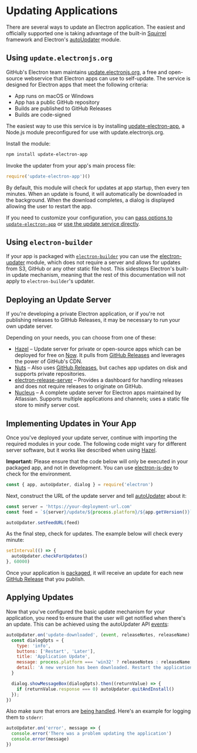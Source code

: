 # Updating Applications

There are several ways to update an Electron application. The easiest and
officially supported one is taking advantage of the built-in
[Squirrel](https://github.com/Squirrel) framework and
Electron's [autoUpdater](../api/auto-updater.md) module.

## Using `update.electronjs.org`

GitHub's Electron team maintains [update.electronjs.org], a free and open-source
webservice that Electron apps can use to self-update. The service is designed
for Electron apps that meet the following criteria:

- App runs on macOS or Windows
- App has a public GitHub repository
- Builds are published to GitHub Releases
- Builds are code-signed

The easiest way to use this service is by installing [update-electron-app],
a Node.js module preconfigured for use with update.electronjs.org.

Install the module:

```sh
npm install update-electron-app
```

Invoke the updater from your app's main process file:

```js
require('update-electron-app')()
```

By default, this module will check for updates at app startup, then every ten
minutes. When an update is found, it will automatically be downloaded in the background. When the download completes, a dialog is displayed allowing the user
to restart the app.

If you need to customize your configuration, you can
[pass options to `update-electron-app`][update-electron-app]
or
[use the update service directly][update.electronjs.org].

## Using `electron-builder`

If your app is packaged with [`electron-builder`][electron-builder-lib] you can use the
[electron-updater] module, which does not require a server and allows for updates
from S3, GitHub or any other static file host. This sidesteps Electron's built-in
update mechanism, meaning that the rest of this documentation will not apply to
`electron-builder`'s updater.

## Deploying an Update Server

If you're developing a private Electron application, or if you're not
publishing releases to GitHub Releases, it may be necessary to run your own
update server.

Depending on your needs, you can choose from one of these:

- [Hazel][hazel] – Update server for private or open-source apps which can be
deployed for free on [Now][now]. It pulls from [GitHub Releases][gh-releases]
and leverages the power of GitHub's CDN.
- [Nuts][nuts] – Also uses [GitHub Releases][gh-releases], but caches app
updates on disk and supports private repositories.
- [electron-release-server][electron-release-server] – Provides a dashboard for
handling releases and does not require releases to originate on GitHub.
- [Nucleus][nucleus] – A complete update server for Electron apps maintained by
Atlassian. Supports multiple applications and channels; uses a static file store
to minify server cost.

## Implementing Updates in Your App

Once you've deployed your update server, continue with importing the required
modules in your code. The following code might vary for different server
software, but it works like described when using
[Hazel](https://github.com/zeit/hazel).

**Important:** Please ensure that the code below will only be executed in
your packaged app, and not in development. You can use
[electron-is-dev](https://github.com/sindresorhus/electron-is-dev) to check for
the environment.

```javascript
const { app, autoUpdater, dialog } = require('electron')
```

Next, construct the URL of the update server and tell
[autoUpdater](../api/auto-updater.md) about it:

```javascript
const server = 'https://your-deployment-url.com'
const feed = `${server}/update/${process.platform}/${app.getVersion()}`

autoUpdater.setFeedURL(feed)
```

As the final step, check for updates. The example below will check every minute:

```javascript
setInterval(() => {
  autoUpdater.checkForUpdates()
}, 60000)
```

Once your application is [packaged](../tutorial/application-distribution.md),
it will receive an update for each new
[GitHub Release](https://help.github.com/articles/creating-releases/) that you
publish.

## Applying Updates

Now that you've configured the basic update mechanism for your application, you
need to ensure that the user will get notified when there's an update. This
can be achieved using the autoUpdater API
[events](../api/auto-updater.md#events):

```javascript
autoUpdater.on('update-downloaded', (event, releaseNotes, releaseName) => {
  const dialogOpts = {
    type: 'info',
    buttons: ['Restart', 'Later'],
    title: 'Application Update',
    message: process.platform === 'win32' ? releaseNotes : releaseName,
    detail: 'A new version has been downloaded. Restart the application to apply the updates.'
  }

  dialog.showMessageBox(dialogOpts).then((returnValue) => {
    if (returnValue.response === 0) autoUpdater.quitAndInstall()
  });
})
```

Also make sure that errors are
[being handled](../api/auto-updater.md#event-error). Here's an example
for logging them to `stderr`:

```javascript
autoUpdater.on('error', message => {
  console.error('There was a problem updating the application')
  console.error(message)
})
```

[electron-builder-lib]: https://github.com/electron-userland/electron-builder
[electron-updater]: https://www.electron.build/auto-update
[now]: https://zeit.co/now
[hazel]: https://github.com/zeit/hazel
[nuts]: https://github.com/GitbookIO/nuts
[gh-releases]: https://help.github.com/articles/creating-releases/
[electron-release-server]: https://github.com/ArekSredzki/electron-release-server
[nucleus]: https://github.com/atlassian/nucleus
[update.electronjs.org]: https://github.com/electron/update.electronjs.org
[update-electron-app]: https://github.com/electron/update-electron-app
